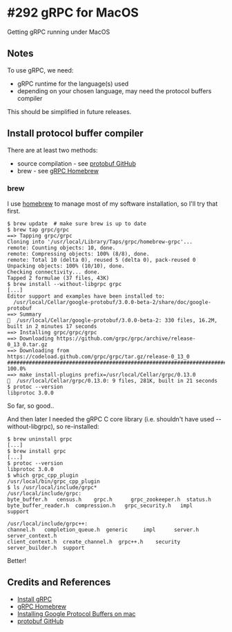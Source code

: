# #292 gRPC for MacOS

Getting gRPC running under MacOS

## Notes

To use gRPC, we need:

* gRPC runtime for the language(s) used
* depending on your chosen language, may need the protocol buffers compiler

This should be simplified in future releases.

## Install protocol buffer compiler

There are at least two methods:

* source compilation - see [protobuf GitHub](https://github.com/google/protobuf)
* brew - see [gRPC Homebrew](https://github.com/grpc/homebrew-grpc)

### brew

I use [homebrew](https://github.com/Homebrew/homebrew) to manage most of my software installation, so I'll try that first.

    $ brew update  # make sure brew is up to date
    $ brew tap grpc/grpc
    ==> Tapping grpc/grpc
    Cloning into '/usr/local/Library/Taps/grpc/homebrew-grpc'...
    remote: Counting objects: 10, done.
    remote: Compressing objects: 100% (8/8), done.
    remote: Total 10 (delta 0), reused 5 (delta 0), pack-reused 0
    Unpacking objects: 100% (10/10), done.
    Checking connectivity... done.
    Tapped 2 formulae (37 files, 43K)
    $ brew install --without-libgrpc grpc
    [...]
    Editor support and examples have been installed to:
      /usr/local/Cellar/google-protobuf/3.0.0-beta-2/share/doc/google-protobuf
    ==> Summary
      /usr/local/Cellar/google-protobuf/3.0.0-beta-2: 330 files, 16.2M, built in 2 minutes 17 seconds
    ==> Installing grpc/grpc/grpc
    ==> Downloading https://github.com/grpc/grpc/archive/release-0_13_0.tar.gz
    ==> Downloading from https://codeload.github.com/grpc/grpc/tar.gz/release-0_13_0
    ######################################################################## 100.0%
    ==> make install-plugins prefix=/usr/local/Cellar/grpc/0.13.0
      /usr/local/Cellar/grpc/0.13.0: 9 files, 281K, built in 21 seconds
    $ protoc --version
    libprotoc 3.0.0

So far, so good..

And then later I needed the gRPC C core library (i.e. shouldn't have used --without-libgrpc), so re-installed:

    $ brew uninstall grpc
    [...]
    $ brew install grpc
    [...]
    $ protoc --version
    libprotoc 3.0.0
    $ which grpc_cpp_plugin
    /usr/local/bin/grpc_cpp_plugin
    $ ls /usr/local/include/grpc*
    /usr/local/include/grpc:
    byte_buffer.h   census.h    grpc.h      grpc_zookeeper.h  status.h
    byte_buffer_reader.h  compression.h   grpc_security.h   impl      support

    /usr/local/include/grpc++:
    channel.h   completion_queue.h  generic     impl      server.h    server_context.h
    client_context.h  create_channel.h  grpc++.h    security    server_builder.h  support

Better!

## Credits and References

* [Install gRPC](http://www.grpc.io/docs/#install-grpc)
* [gRPC Homebrew](https://github.com/grpc/homebrew-grpc)
* [Installing Google Protocol Buffers on mac](http://stackoverflow.com/questions/21775151/installing-google-protocol-buffers-on-mac)
* [protobuf GitHub](https://github.com/google/protobuf)
